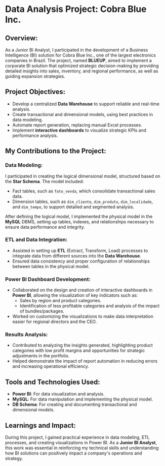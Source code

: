 # Data Analysis Project: Cobra Blue Inc.

## Overview:
As a Junior BI Analyst, I participated in the development of a Business Intelligence (BI) solution for Cobra Blue Inc., one of the largest electronics companies in Brazil. The project, named **BLUEUP**, aimed to implement a corporate BI solution that optimized strategic decision-making by providing detailed insights into sales, inventory, and regional performance, as well as guiding expansion strategies.

## Project Objectives:
- Develop a centralized **Data Warehouse** to support reliable and real-time analysis.
- Create transactional and dimensional models, using best practices in data modeling.
- Automate report generation, replacing manual Excel processes.
- Implement **interactive dashboards** to visualize strategic KPIs and performance analysis.

## My Contributions to the Project:

### Data Modeling:
I participated in creating the logical dimensional model, structured based on the **Star Schema**. The model included:
- Fact tables, such as `fato_venda`, which consolidate transactional sales data.
- Dimension tables, such as `dim_cliente`, `dim_produto`, `dim_localidade`, and `dim_tempo`, to support detailed and segmented analysis.

After defining the logical model, I implemented the physical model in the **MySQL** DBMS, setting up tables, indexes, and relationships necessary to ensure data performance and integrity.

### ETL and Data Integration:
- Assisted in setting up **ETL** (Extract, Transform, Load) processes to integrate data from different sources into the **Data Warehouse**.
- Ensured data consistency and proper configuration of relationships between tables in the physical model.

### Power BI Dashboard Development:
- Collaborated on the design and creation of interactive dashboards in **Power BI**, allowing the visualization of key indicators such as:
  - Sales by region and product categories.
  - Identification of less profitable categories and analysis of the impact of bundles/packages.
- Worked on customizing the visualizations to make data interpretation easier for regional directors and the CEO.

### Results Analysis:
- Contributed to analyzing the insights generated, highlighting product categories with low profit margins and opportunities for strategic adjustments in the portfolio.
- Helped demonstrate the impact of report automation in reducing errors and increasing operational efficiency.

## Tools and Technologies Used:
- **Power BI**: For data visualization and analysis.
- **MySQL**: For data manipulation and implementing the physical model.
- **DB Schema**: For creating and documenting transactional and dimensional models.

## Learnings and Impact:
During this project, I gained practical experience in data modeling, ETL processes, and creating visualizations in Power BI. As a **Junior BI Analyst**, this work was essential in reinforcing my technical skills and understanding how BI solutions can positively impact a company's operations and strategy.


